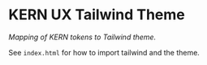 # KERN UX Tailwind Theme 

_Mapping of KERN tokens to Tailwind theme._

See `index.html` for how to import tailwind and the theme.
